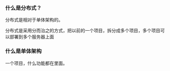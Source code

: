 
### 什么是分布式？

分布式是相对于单体架构的。

分布式是采用分而治之的方式，把以前的一个项目，拆分成多个项目，多个项目可以部署到多个服务器上面

### 什么是单体架构

一个项目，什么功能都在里面。
